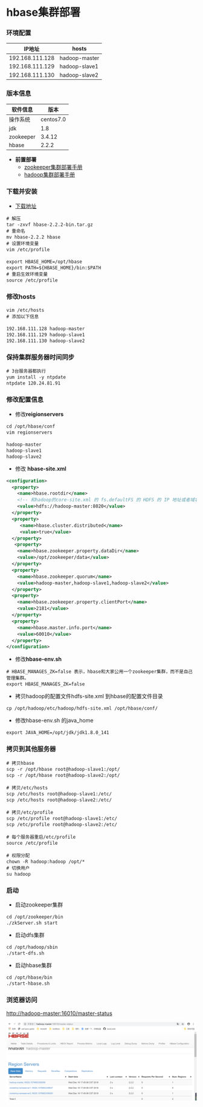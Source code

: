 # hbase集群部署

### 环境配置

| IP地址          | hosts         |
| --------------- | ------------- |
| 192.168.111.128 | hadoop-master |
| 192.168.111.129 | hadoop-slave1 |
| 192.168.111.130 | hadoop-slave2 |

### 版本信息

| 软件信息  | 版本      |
| --------- | --------- |
| 操作系统  | centos7.0 |
| jdk       | 1.8       |
| zookeeper | 3.4.12    |
| hbase     | 2.2.2     |

- **前置部署**
  - [zookeeper集群部署手册](https://yweifeng.github.io/ywf-java-guide/doc/zookeeper/zookeeper集群部署.html)
  - [hadoop集群部署手册](https://yweifeng.github.io/ywf-java-guide/doc/hadoop/hadoop集群部署.html)



### 下载并安装

- [下载地址](https://hbase.apache.org/downloads.html)

```shell
# 解压
tar -zxvf hbase-2.2.2-bin.tar.gz
# 重命名
mv hbase-2.2.2 hbase
# 设置环境变量
vim /etc/profile

export HBASE_HOME=/opt/hbase
export PATH=${HBASE_HOME}/bin:$PATH
# 重启生效环境变量
source /etc/profile
```



### 修改hosts

```shell
vim /etc/hosts
# 添加以下信息

192.168.111.128 hadoop-master
192.168.111.129 hadoop-slave1
192.168.111.130 hadoop-slave2
```



### 保持集群服务器时间同步

```shell
# 3台服务器都执行
yum install -y ntpdate
ntpdate 120.24.81.91
```



### 修改配置信息

- 修改**reigionservers**

```shell
cd /opt/hbase/conf
vim regionservers

hadoop-master
hadoop-slave1
hadoop-slave2
```

- 修改 **hbase-site.xml**

```xml
<configuration>
  <property>
    <name>hbase.rootdir</name>
    <!-- 和hadoop的core-site.xml 的 fs.defaultFS 的 HDFS 的 IP 地址或者域名、端口必须一致 -->
    <value>hdfs://hadoop-master:8020</value>
  </property>
  <property>
     <name>hbase.cluster.distributed</name>
     <value>true</value>
  </property>
   <property>
    <name>hbase.zookeeper.property.dataDir</name>
    <value>/opt/zookeeper/data</value>
  </property>
  <property>
    <name>hbase.zookeeper.quorum</name>
    <value>hadoop-master,hadoop-slave1,hadoop-slave2</value>
  </property>
  <property>
    <name>hbase.zookeeper.property.clientPort</name>
    <value>2181</value>
  </property>
  <property>
    <name>hbase.master.info.port</name>
    <value>60010</value>
  </property>
</configuration>
```

- 修改**hbase-env.sh**

```properties
# HBASE_MANAGES_ZK=false 表示，hbase和大家公用一个zookeeper集群，而不是自己管理集群。
export HBASE_MANAGES_ZK=false
```

- 拷贝hadoop的配置文件hdfs-site.xml 到hbase的配置文件目录

```shell
cp /opt/hadoop/etc/hadoop/hdfs-site.xml /opt/hbase/conf/
```

- 修改hbase-env.sh 的java_home

```shell
export JAVA_HOME=/opt/jdk/jdk1.8.0_141
```



### 拷贝到其他服务器

```shell
# 拷贝hbase
scp -r /opt/hbase root@hadoop-slave1:/opt/
scp -r /opt/hbase root@hadoop-slave2:/opt/

# 拷贝/etc/hosts
scp /etc/hosts root@hadoop-slave1:/etc/
scp /etc/hosts root@hadoop-slave2:/etc/

# 拷贝/etc/profile
scp /etc/profile root@hadoop-slave1:/etc/
scp /etc/profile root@hadoop-slave2:/etc/
	
# 每个服务器重启/etc/profile
source /etc/profile

# 权限分配
chown -R hadoop:hadoop /opt/*
# 切换用户
su hadoop
```



### 启动

- 启动zookeeper集群

```shell
cd /opt/zookeeper/bin
./zkServer.sh start
```



- 启动dfs集群

```shell
cd /opt/hadoop/sbin
./start-dfs.sh
```



- 启动hbase集群

```shell
cd /opt/hbase/bin
./start-hbase.sh
```



### 浏览器访问

[http://hadoop-master:16010/master-status](http://hadoop-master:16010/master-status)

![img](img/hbase1.png)